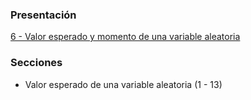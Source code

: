 ### Presentación

[6 - Valor esperado y momento de una variable aleatoria](https://www.overleaf.com/read/sddgrhxfdtjs#ff3cb6)

### Secciones
- Valor esperado de una variable aleatoria (1 - 13)